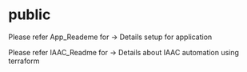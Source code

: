 # public

Please refer App_Reademe for -> Details setup for application

Please refer IAAC_Readme for -> Details about IAAC automation using terraform

